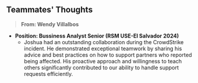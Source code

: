 ## Teammates' Thoughts

> **From: Wendy Villalbos**
- **Position: Bussiness Analyst Senior (RSM USE-El Salvador 2024)**
  - Joshua had an outstanding collaboration during the CrowdStrike incident. 
He demonstrated exceptional teamwork by sharing his advice and best practices on how to support partners who reported being affected. 
His proactive approach and willingness to teach others significantly contributed to our ability to handle support requests efficiently.
##

